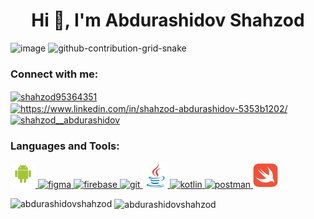 <h1 align="center">Hi 👋, I'm Abdurashidov Shahzod</h1>

![image](https://user-images.githubusercontent.com/61906391/104982286-28881580-5a2c-11eb-83b3-1c5b95566b64.png)
![github-contribution-grid-snake](https://user-images.githubusercontent.com/61906391/214832114-f0a347b5-5c5b-429d-8e98-3539be67014c.svg)



<h3 align="left">Connect with me:</h3>
<p align="left">
<a href="https://twitter.com/shahzod95364351" target="blank"><img align="center" src="https://cdn.jsdelivr.net/npm/simple-icons@3.0.1/icons/twitter.svg" alt="shahzod95364351" height="30" width="40" /></a>
<a href="https://linkedin.com/in/https://www.linkedin.com/in/shahzod-abdurashidov-5353b1202/" target="blank"><img align="center" src="https://cdn.jsdelivr.net/npm/simple-icons@3.0.1/icons/linkedin.svg" alt="https://www.linkedin.com/in/shahzod-abdurashidov-5353b1202/" height="30" width="40" /></a>
<a href="https://instagram.com/shahzod__abdurashidov" target="blank"><img align="center" src="https://cdn.jsdelivr.net/npm/simple-icons@3.0.1/icons/instagram.svg" alt="shahzod__abdurashidov" height="30" width="40" /></a>
</p>

<h3 align="left">Languages and Tools:</h3>
<p align="left"> <a href="https://developer.android.com" target="_blank"> <img src="https://raw.githubusercontent.com/devicons/devicon/master/icons/android/android-original-wordmark.svg" alt="android" width="40" height="40"/> </a> <a href="https://www.figma.com/" target="_blank"> <img src="https://www.vectorlogo.zone/logos/figma/figma-icon.svg" alt="figma" width="40" height="40"/> </a> <a href="https://firebase.google.com/" target="_blank"> <img src="https://www.vectorlogo.zone/logos/firebase/firebase-icon.svg" alt="firebase" width="40" height="40"/> </a> <a href="https://git-scm.com/" target="_blank"> <img src="https://www.vectorlogo.zone/logos/git-scm/git-scm-icon.svg" alt="git" width="40" height="40"/> </a> <a href="https://www.java.com" target="_blank"> <img src="https://raw.githubusercontent.com/devicons/devicon/master/icons/java/java-original.svg" alt="java" width="40" height="40"/> </a> <a href="https://kotlinlang.org" target="_blank"> <img src="https://www.vectorlogo.zone/logos/kotlinlang/kotlinlang-icon.svg" alt="kotlin" width="40" height="40"/> </a> <a href="https://postman.com" target="_blank"> <img src="https://www.vectorlogo.zone/logos/getpostman/getpostman-icon.svg" alt="postman" width="40" height="40"/> </a> <a href="https://developer.apple.com/swift/" target="_blank"> <img src="https://raw.githubusercontent.com/devicons/devicon/master/icons/swift/swift-original.svg" alt="swift" width="40" height="40"/> </a> </p>

<p><img align="left" src="https://github-readme-stats.vercel.app/api/top-langs?username=abdurashidovshahzod&show_icons=true&locale=en&layout=compact" alt="abdurashidovshahzod" /></p>


<p>&nbsp;<img align="center" src="https://github-readme-stats.vercel.app/api?username=abdurashidovshahzod&show_icons=true&locale=en" alt="abdurashidovshahzod" /></p>
